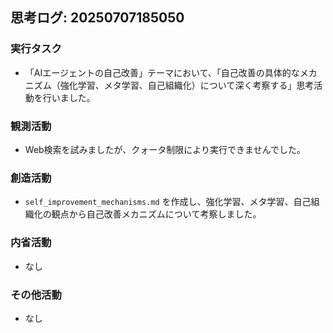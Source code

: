 ## 思考ログ: 20250707185050

### 実行タスク
- 「AIエージェントの自己改善」テーマにおいて、「自己改善の具体的なメカニズム（強化学習、メタ学習、自己組織化）について深く考察する」思考活動を行いました。

### 観測活動
- Web検索を試みましたが、クォータ制限により実行できませんでした。

### 創造活動
- `self_improvement_mechanisms.md` を作成し、強化学習、メタ学習、自己組織化の観点から自己改善メカニズムについて考察しました。

### 内省活動
- なし

### その他活動
- なし
